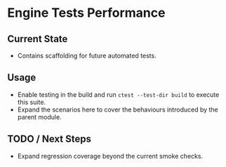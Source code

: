 # Engine Tests Performance

## Current State

- Contains scaffolding for future automated tests.

## Usage

- Enable testing in the build and run `ctest --test-dir build` to execute this suite.
- Expand the scenarios here to cover the behaviours introduced by the parent module.

## TODO / Next Steps

- Expand regression coverage beyond the current smoke checks.

